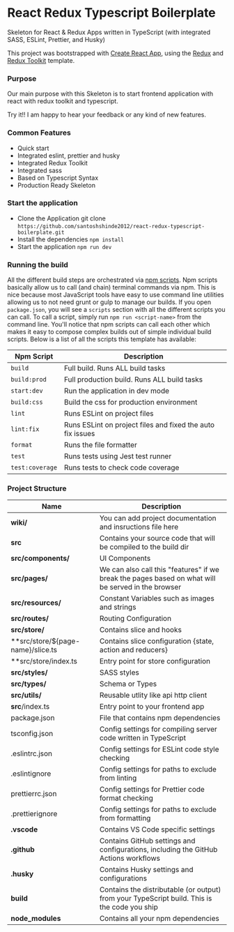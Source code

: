# React Redux Typescript Boilerplate

Skeleton for React & Redux Apps written in TypeScript (with integrated SASS, ESLint, Prettier, and Husky)

This project was bootstrapped with [Create React App](https://github.com/facebook/create-react-app), using the [Redux](https://redux.js.org/) and [Redux Toolkit](https://redux-toolkit.js.org/) template.

### Purpose

Our main purpose with this Skeleton is to start frontend application with react with redux toolkit and typescript.

Try it!! I am happy to hear your feedback or any kind of new features.

### Common Features

- Quick start
- Integrated eslint, prettier and husky
- Integrated Redux Toolkit
- Integrated sass
- Based on Typescript Syntax
- Production Ready Skeleton

### Start the application

- Clone the Application git clone `https://github.com/santoshshinde2012/react-redux-typescript-boilerplate.git`
- Install the dependencies `npm install`
- Start the application `npm run dev`

### Running the build

All the different build steps are orchestrated via [npm scripts](https://docs.npmjs.com/misc/scripts).
Npm scripts basically allow us to call (and chain) terminal commands via npm.
This is nice because most JavaScript tools have easy to use command line utilities allowing us to not need grunt or gulp to manage our builds.
If you open `package.json`, you will see a `scripts` section with all the different scripts you can call.
To call a script, simply run `npm run <script-name>` from the command line.
You'll notice that npm scripts can call each other which makes it easy to compose complex builds out of simple individual build scripts.
Below is a list of all the scripts this template has available:


| Npm Script | Description  |
| ------------------------- | ------------------------------------------------------------------------------------------------- |
| `build`                   | Full build. Runs ALL build tasks |
| `build:prod`                   | Full production build. Runs ALL build tasks |
| `start:dev`                   | Run the application in dev mode                                       |
| `build:css`                   | Build the css for production environment                                         |
| `lint`                    | Runs ESLint on project files                                                                      |
| `lint:fix`                    | Runs ESLint on project files and fixed the auto fix issues                                                                     |
| `format`             | Runs the file formatter                                                              |
| `test`                    | Runs tests using Jest test runner                                                                 |
| `test:coverage`              | Runs tests to check code coverage                                                                          |


### Project Structure

| Name | Description |
| ------------------------ | --------------------------------------------------------------------------------------------- |
| **wiki/**                         | You can add project documentation and insructions file here |
| **src**                  | Contains your source code that will be compiled to the build dir                               |
| **src/components/**                | UI Components  |
| **src/pages/**                       | We can also call this "features" if we break the pages based on what will be served in the browser|
| **src/resources/**               | Constant Variables such as images and strings  |
| **src/routes/**               | Routing Configuration|
| **src/store/**               |  Contains slice and hooks |
| **src/store/${page-name}/slice.ts               |  Contains slice configuration {state, action and reducers} |
| **src/store/index.ts               |  Entry point for store configuration|
| **src/styles/**               | SASS styles |
| **src/types/**               | Schema or Types |
| **src/utils/**               | Reusable utlity like api http client |
| **src**/index.ts        | Entry point to your frontend app                                                               |
| package.json             | File that contains npm dependencies
| tsconfig.json            | Config settings for compiling server code written in TypeScript                               |
| .eslintrc.json                | Config settings for ESLint code style checking                                                |
| .eslintignore            | Config settings for paths to exclude from linting                                             |
| prettierrc.json                | Config settings for Prettier code format checking                                                |
| .prettierignore            | Config settings for paths to exclude from formatting                                             |
| **.vscode**              | Contains VS Code specific settings                                                            |
| **.github**              | Contains GitHub settings and configurations, including the GitHub Actions workflows            |
| **.husky**              | Contains Husky settings and configurations            |
| **build**                 | Contains the distributable (or output) from your TypeScript build. This is the code you ship  |
| **node_modules**         | Contains all your npm dependencies                                                            |
